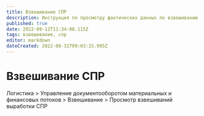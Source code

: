 ```yaml
---
title: Взвешивание СПР
description: Инструкция по просмотру фактических данных по взвешиванию на СПР
published: true
date: 2022-09-12T11:34:08.115Z
tags: взвешивание, спр
editor: markdown
dateCreated: 2022-08-31T09:03:15.995Z
---
```


# Взвешивание СПР


Логистика > Управление документооборотом материальных и финансовых потоков > Взвешивание > Просмотр взвешиваний выработки СПР

